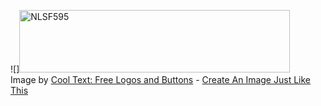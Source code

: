 ![]<a href="https://cooltext.com"><img src="https://images.cooltext.com/5620455.png" width="433" height="100" alt="NLSF595" /></a> <br />Image by <a href="https://cooltext.com">Cool Text: Free Logos and Buttons</a> - <a href="https://cooltext.com/Edit-Logo?LogoID=4197732396">Create An Image Just Like This</a>
